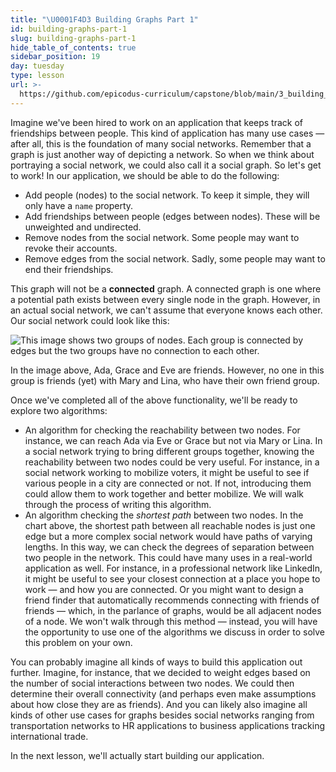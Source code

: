 ```yaml
---
title: "\U0001F4D3 Building Graphs Part 1"
id: building-graphs-part-1
slug: building-graphs-part-1
hide_table_of_contents: true
sidebar_position: 19
day: tuesday
type: lesson
url: >-
  https://github.com/epicodus-curriculum/capstone/blob/main/3_building_graphs_part_1.md
---
```


Imagine we've been hired to work on an application that keeps track of friendships between people. This kind of application has many use cases — after all, this is the foundation of many social networks. Remember that a graph is just another way of depicting a network. So when we think about portraying a social network, we could also call it a social graph. So let's get to work! In our application, we should be able to do the following:

* Add people (nodes) to the social network. To keep it simple, they will only have a `name` property.
* Add friendships between people (edges between nodes). These will be unweighted and undirected.
* Remove nodes from the social network. Some people may want to revoke their accounts.
* Remove edges from the social network. Sadly, some people may want to end their friendships.

This graph will not be a **connected** graph. A connected graph is one where a potential path exists between every single node in the graph. However, in an actual social network, we can't assume that everyone knows each other. Our social network could look like this:

![This image shows two groups of nodes. Each group is connected by edges but the two groups have no connection to each other.](https://learnhowtoprogram.s3.us-west-2.amazonaws.com/computer-science-curriculum-2020/unconnected_graph.png)

In the image above, Ada, Grace and Eve are friends. However, no one in this group is friends (yet) with Mary and Lina, who have their own friend group.

Once we've completed all of the above functionality, we'll be ready to explore two algorithms:

* An algorithm for checking the reachability between two nodes. For instance, we can reach Ada via Eve or Grace but not via Mary or Lina. In a social network trying to bring different groups together, knowing the reachability between two nodes could be very useful. For instance, in a social network working to mobilize voters, it might be useful to see if various people in a city are connected or not. If not, introducing them could allow them to work together and better mobilize. We will walk through the process of writing this algorithm.
* An algorithm checking the _shortest path_ between two nodes. In the chart above, the shortest path between all reachable nodes is just one edge but a more complex social network would have paths of varying lengths. In this way, we can check the degrees of separation between two people in the network. This could have many uses in a real-world application as well. For instance, in a professional network like LinkedIn, it might be useful to see your closest connection at a place you hope to work — and how you are connected. Or you might want to design a friend finder that automatically recommends connecting with friends of friends — which, in the parlance of graphs, would be all adjacent nodes of a node. We won't walk through this method — instead, you will have the opportunity to use one of the algorithms we discuss in order to solve this problem on your own.

You can probably imagine all kinds of ways to build this application out further. Imagine, for instance, that we decided to weight edges based on the number of social interactions between two nodes. We could then determine their overall connectivity (and perhaps even make assumptions about how close they are as friends). And you can likely also imagine all kinds of other use cases for graphs besides social networks ranging from transportation networks to HR applications to business applications tracking international trade.

In the next lesson, we'll actually start building our application.